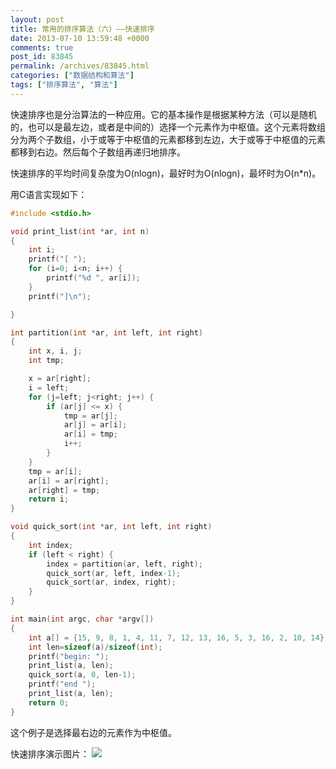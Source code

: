 ```yaml
---
layout: post
title: 常用的排序算法（六）——快速排序
date: 2013-07-10 13:59:48 +0000
comments: true
post_id: 83845
permalink: /archives/83845.html
categories: ["数据结构和算法"]
tags: ["排序算法", "算法"]
---
```


快速排序也是分治算法的一种应用。它的基本操作是根据某种方法（可以是随机的，也可以是最左边，或者是中间的）选择一个元素作为中枢值。这个元素将数组分为两个子数组，小于或等于中枢值的元素都移到左边，大于或等于中枢值的元素都移到右边。然后每个子数组再递归地排序。


快速排序的平均时间复杂度为O(nlogn)，最好时为O(nlogn)，最坏时为O(n*n)。


用C语言实现如下：

``` c
#include <stdio.h>

void print_list(int *ar, int n)
{
    int i;
    printf("[ ");
    for (i=0; i<n; i++) {
        printf("%d ", ar[i]);
    }
    printf("]\n");

}

int partition(int *ar, int left, int right)
{
    int x, i, j;
    int tmp;

    x = ar[right];
    i = left;
    for (j=left; j<right; j++) {
        if (ar[j] <= x) {
            tmp = ar[j];
            ar[j] = ar[i];
            ar[i] = tmp;
            i++;
        }
    }
    tmp = ar[i];
    ar[i] = ar[right];
    ar[right] = tmp;
    return i;
}

void quick_sort(int *ar, int left, int right)
{
    int index;
    if (left < right) {
        index = partition(ar, left, right);
        quick_sort(ar, left, index-1);
        quick_sort(ar, index, right);
    }
}

int main(int argc, char *argv[])
{
    int a[] = {15, 9, 8, 1, 4, 11, 7, 12, 13, 16, 5, 3, 16, 2, 10, 14};
    int len=sizeof(a)/sizeof(int);
    printf("begin: ");
    print_list(a, len);
    quick_sort(a, 0, len-1);
    printf("end ");
    print_list(a, len);
    return 0;
}
```

这个例子是选择最右边的元素作为中枢值。

快速排序演示图片：
<img src="http://www.linuxeden.com/upimg/allimg/130504/102114LX-0.gif">

